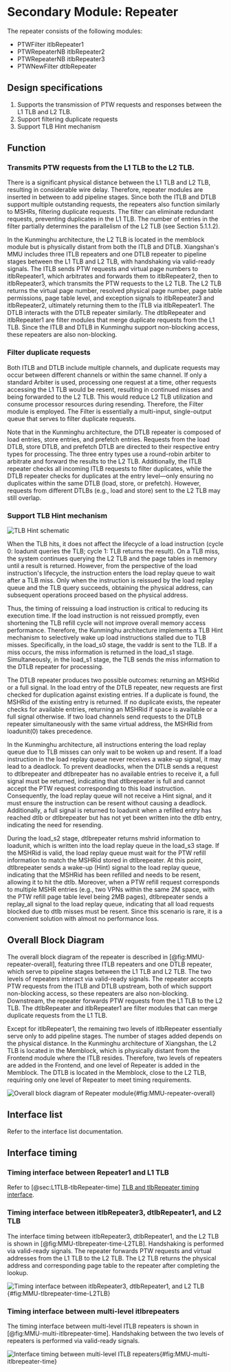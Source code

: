 # Secondary Module: Repeater

The repeater consists of the following modules:

* PTWFilter itlbRepeater1
* PTWRepeaterNB itlbRepeater2
* PTWRepeaterNB itlbRepeater3
* PTWNewFilter dtlbRepeater

## Design specifications

1. Supports the transmission of PTW requests and responses between the L1 TLB
   and L2 TLB.
2. Support filtering duplicate requests
3. Support TLB Hint mechanism

## Function

### Transmits PTW requests from the L1 TLB to the L2 TLB.

There is a significant physical distance between the L1 TLB and L2 TLB,
resulting in considerable wire delay. Therefore, repeater modules are inserted
in between to add pipeline stages. Since both the ITLB and DTLB support multiple
outstanding requests, the repeaters also function similarly to MSHRs, filtering
duplicate requests. The filter can eliminate redundant requests, preventing
duplicates in the L1 TLB. The number of entries in the filter partially
determines the parallelism of the L2 TLB (see Section 5.1.1.2).

In the Kunminghu architecture, the L2 TLB is located in the memblock module but
is physically distant from both the ITLB and DTLB. Xiangshan's MMU includes
three ITLB repeaters and one DTLB repeater to pipeline stages between the L1 TLB
and L2 TLB, with handshaking via valid-ready signals. The ITLB sends PTW
requests and virtual page numbers to itlbRepeater1, which arbitrates and
forwards them to itlbRepeater2, then to itlbRepeater3, which transmits the PTW
requests to the L2 TLB. The L2 TLB returns the virtual page number, resolved
physical page number, page table permissions, page table level, and exception
signals to itlbRepeater3 and itlbRepeater2, ultimately returning them to the
ITLB via itlbRepeater1. The DTLB interacts with the DTLB repeater similarly. The
dtlbRepeater and itlbRepeater1 are filter modules that merge duplicate requests
from the L1 TLB. Since the ITLB and DTLB in Kunminghu support non-blocking
access, these repeaters are also non-blocking.

### Filter duplicate requests

Both ITLB and DTLB include multiple channels, and duplicate requests may occur
between different channels or within the same channel. If only a standard
Arbiter is used, processing one request at a time, other requests accessing the
L1 TLB would be resent, resulting in continued misses and being forwarded to the
L2 TLB. This would reduce L2 TLB utilization and consume processor resources
during resending. Therefore, the Filter module is employed. The Filter is
essentially a multi-input, single-output queue that serves to filter duplicate
requests.

Note that in the Kunminghu architecture, the DTLB repeater is composed of load
entries, store entries, and prefetch entries. Requests from the load DTLB, store
DTLB, and prefetch DTLB are directed to their respective entry types for
processing. The three entry types use a round-robin arbiter to arbitrate and
forward the results to the L2 TLB. Additionally, the ITLB repeater checks all
incoming ITLB requests to filter duplicates, while the DTLB repeater checks for
duplicates at the entry level—only ensuring no duplicates within the same DTLB
(load, store, or prefetch). However, requests from different DTLBs (e.g., load
and store) sent to the L2 TLB may still overlap.

### Support TLB Hint mechanism

![TLB Hint schematic](./figure/image28.png)

When the TLB hits, it does not affect the lifecycle of a load instruction (cycle
0: loadunit queries the TLB; cycle 1: TLB returns the result). On a TLB miss,
the system continues querying the L2 TLB and the page tables in memory until a
result is returned. However, from the perspective of the load instruction's
lifecycle, the instruction enters the load replay queue to wait after a TLB
miss. Only when the instruction is reissued by the load replay queue and the TLB
query succeeds, obtaining the physical address, can subsequent operations
proceed based on the physical address.

Thus, the timing of reissuing a load instruction is critical to reducing its
execution time. If the load instruction is not reissued promptly, even
shortening the TLB refill cycle will not improve overall memory access
performance. Therefore, the Kunminghu architecture implements a TLB Hint
mechanism to selectively wake up load instructions stalled due to TLB misses.
Specifically, in the load_s0 stage, the vaddr is sent to the TLB. If a miss
occurs, the miss information is returned in the load_s1 stage. Simultaneously,
in the load_s1 stage, the TLB sends the miss information to the DTLB repeater
for processing.

The DTLB repeater produces two possible outcomes: returning an MSHRid or a full
signal. In the load entry of the DTLB repeater, new requests are first checked
for duplication against existing entries. If a duplicate is found, the MSHRid of
the existing entry is returned. If no duplicate exists, the repeater checks for
available entries, returning an MSHRid if space is available or a full signal
otherwise. If two load channels send requests to the DTLB repeater
simultaneously with the same virtual address, the MSHRid from loadunit(0) takes
precedence.

In the Kunminghu architecture, all instructions entering the load replay queue
due to TLB misses can only wait to be woken up and resent. If a load instruction
in the load replay queue never receives a wake-up signal, it may lead to a
deadlock. To prevent deadlocks, when the DTLB sends a request to dtlbrepeater
and dtlbrepeater has no available entries to receive it, a full signal must be
returned, indicating that dtlbrepeater is full and cannot accept the PTW request
corresponding to this load instruction. Consequently, the load replay queue will
not receive a Hint signal, and it must ensure the instruction can be resent
without causing a deadlock. Additionally, a full signal is returned to loadunit
when a refilled entry has reached dtlb or dtlbrepeater but has not yet been
written into the dtlb entry, indicating the need for resending.

During the load_s2 stage, dtlbrepeater returns mshrid information to loadunit,
which is written into the load replay queue in the load_s3 stage. If the MSHRid
is valid, the load replay queue must wait for the PTW refill information to
match the MSHRid stored in dtlbrepeater. At this point, dtlbrepeater sends a
wake-up (Hint) signal to the load replay queue, indicating that the MSHRid has
been refilled and needs to be resent, allowing it to hit the dtlb. Moreover,
when a PTW refill request corresponds to multiple MSHR entries (e.g., two VPNs
within the same 2M space, with the PTW refill page table level being 2MB pages),
dtlbrepeater sends a replay_all signal to the load replay queue, indicating that
all load requests blocked due to dtlb misses must be resent. Since this scenario
is rare, it is a convenient solution with almost no performance loss.

## Overall Block Diagram

The overall block diagram of the repeater is described in
[@fig:MMU-repeater-overall], featuring three ITLB repeaters and one DTLB
repeater, which serve to pipeline stages between the L1 TLB and L2 TLB. The two
levels of repeaters interact via valid-ready signals. The repeater accepts PTW
requests from the ITLB and DTLB upstream, both of which support non-blocking
access, so these repeaters are also non-blocking. Downstream, the repeater
forwards PTW requests from the L1 TLB to the L2 TLB. The dtlbRepeater and
itlbRepeater1 are filter modules that can merge duplicate requests from the L1
TLB.

Except for itlbRepeater1, the remaining two levels of itlbRepeater essentially
serve only to add pipeline stages. The number of stages added depends on the
physical distance. In the Kunminghu architecture of Xiangshan, the L2 TLB is
located in the Memblock, which is physically distant from the Frontend module
where the ITLB resides. Therefore, two levels of repeaters are added in the
Frontend, and one level of Repeater is added in the Memblock. The DTLB is
located in the Memblock, close to the L2 TLB, requiring only one level of
Repeater to meet timing requirements.

![Overall block diagram of Repeater
module](./figure/image29.png){#fig:MMU-repeater-overall}

## Interface list

Refer to the interface list documentation.

## Interface timing

### Timing interface between Repeater1 and L1 TLB

Refer to [@sec:L1TLB-tlbRepeater-time] [TLB and tlbRepeater timing
interface](./L1TLB.md#sec:L1TLB-tlbRepeater-time).

### Timing interface between itlbRepeater3, dtlbRepeater1, and L2 TLB

The interface timing between itlbRepeater3, dtlbRepeater1, and the L2 TLB is
shown in [@fig:MMU-tlbrepeater-time-L2TLB]. Handshaking is performed via
valid-ready signals. The repeater forwards PTW requests and virtual addresses
from the L1 TLB to the L2 TLB. The L2 TLB returns the physical address and
corresponding page table to the repeater after completing the lookup.

![Timing interface between itlbRepeater3, dtlbRepeater1, and L2
TLB](./figure/image31.svg){#fig:MMU-tlbrepeater-time-L2TLB}

### Timing interface between multi-level itlbrepeaters

The timing interface between multi-level ITLB repeaters is shown in
[@fig:MMU-multi-itlbrepeater-time]. Handshaking between the two levels of
repeaters is performed via valid-ready signals.

![Interface timing between multi-level ITLB
repeaters](./figure/image33.svg){#fig:MMU-multi-itlbrepeater-time}


